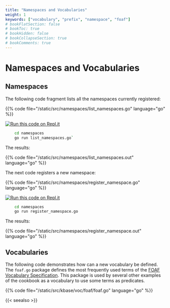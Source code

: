 ```yaml
---
title: "Namespaces and Vocabularies"
weight: 1
keywords: ["vocabulary", "prefix", "namespace", "foaf"]
# bookFlatSection: false
# bookToc: true
# bookHidden: false
# bookCollapseSection: true
# bookComments: true
---
```


# Namespaces and Vocabularies

## Namespaces

The following code fragment lists all the namespaces currently registered:

{{% code file="/static/src/namespaces/list_namespaces.go" language="go" %}}

[![Run this code on Repl.it](https://repl.it/badge/github/tombenke/cayley-cookbook-src)](https://repl.it/@tombenke/cayley-cookbook-src#namespaces/list_namespaces.go)

```bash
    cd namespaces
    go run list_namespaces.go`
```

The results:

{{% code file="/static/src/namespaces/list_namespaces.out" language="go" %}}


The next code registers a new namespace:

{{% code file="/static/src/namespaces/register_namespace.go" language="go" %}}

[![Run this code on Repl.it](https://repl.it/badge/github/tombenke/cayley-cookbook-src)](https://repl.it/@tombenke/cayley-cookbook-src#namespaces/register_namespace.go)

```bash
    cd namespaces
    go run register_namespace.go
```

The results:

{{% code file="/static/src/namespaces/register_namespace.out" language="go" %}}


## Vocabularies

The following code demonstrates how can a new vocabulary be defined.
The `foaf.go` package defines the most frequently used terms of the [FOAF Vocabulary Specification](http://xmlns.com/foaf/spec/).
This package is used by several other examples of the cookbook as a vocabulary to use some terms as predicates.

{{% code file="/static/src/kbase/voc/foaf/foaf.go" language="go" %}}

{{< seealso >}}

